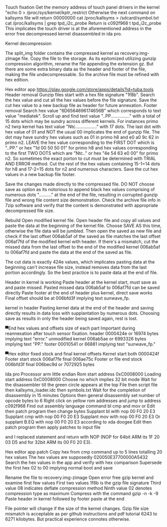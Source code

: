 Touch fixation
Get the memory address of touch panel drivers in the kernel
"echo 0 > /proc/sys/kernel/kptr_restrict
Otherwise the next command on kallsyms file will return 00000000
cat /proc/kallsyms > /sdcard/symbol.txt
cat /proc/kallsyms | grep tpd_i2c_probe
Return is c092f968 t tpd_i2c_probe
This implicates the touch driver is at the aforementioned address in the error free decompressed kernel disassembled in ida pro.

Kernel decompression

The split_img folder contains the compressed kernel as recovery.img-zImage file. Copy the file to the storage. As its epitomized utilizing gunzip compression algorithm, rename the file appending the extension gz. But there are some extra binary data as the header and footer of the file, making the file undecompressable. So the archive file must be refined with hex edition.

Hex editor app https://play.google.com/store/apps/details?id=tuba.tools
Header removal
Gunzip files start with a hex file signature "1f8b". Search the hex value and cut all the hex values before the file signature. Save the cut hex value to a new backup file as header for future annexation.
Footer removal
Search hex value "6D6564696174656B" which corresponds to text value "mediatek". Scroll up and find text value "..PP..............." with a total of 15 dots which may be sundry across different kernels. For instances primo n2 twrp kernel has text value "Ntc................." with 17 dots. The last dot with hex value of 01 and NOT the usual 00 implicates the end of gunzip file. The dot may have sundry hex values such as 01 in primo h8 and e0 a0 9c 62 in primo n2. LEAVE the hex value corresponding to the FIRST DOT which is "..PP." or hex "1d 00 50 50 01" for primo h8 and hex values corresponding to the first TWO DOTS which are "Ntc.." or hex "4e 54 63 e0 00" for primo n2. So sometimes the exact porton to cut must be determined with TRIAL AND ERROR method. Cut the rest of the hex values containing 15-1=14 dots for h8 and 17-2=15 dots for n2 and numerous characters. Save the cut hex values in a new backup file footer.

Save the changes made directly to the compressed file. DO NOT choose save as option as its notorious to append black hex values comprising of numerous dots ".........." at the end of the file, resulting in corrupted gunzip file and wrong file content size demonstration. Check the archive file info in 7zip software and verify that the content is demonstrated with appropriate decompressed file size.


Rebuild
Open modified kernel file. Open header file and copy all values and paste the data at the beginning of the kernel file. Choose SAVE AS this time, otherwise the file data will be jumbled. Then open the saved as new file and check if the last offset 006ab5af of the saved as file matches the last offset 006af7fd of the modified kernel with header. If there's a mismatch, cut the missed data from the last offset to the end of the modified kernel 006ab5af to 006af7fd and paste the data at the end of the saved as file.

The cut data is exactly 424e values, which implicates pasting data at the beginning can't increase file size, instead removes data from the last portion accordingly. So the best practice is to paste data at the end of file.


Header in kernel is working
Paste header at the kernel start, must save as and paste missed.
Pasted missed data 006ab5af to 006af7fd can be saved directly
Paste footer at the end of header plus kernel, direct save works
Final offset should be at 006bfd3f implying text sunwave_fp.

kernel in header
Pasting kernel data at the end of the header and saving directly results in data loss with supplantation by numerous dots. Choosing save as results in only the header being saved again, rest is lost.

▀End hex values and offsets size of each part
Important during reannexation after touch sensor fixation.
header 0000424e or 16974 bytes implying text "error."
unmodified kernel 006ab5ae or 6993326 bytes implying text "PP."
footer 00010541 or 66881 implying text "sunwave_fp."


▀Hex editor fixed stock and final kernel offsets
Kernel start both 0000424f
Footer start stock 006af7fe final 006ae75c
Footer or file end stock 006bfd3f final 006bec9d or 7072925 bytes

Ida pro
Processor arm little endian
Rom start address 0xC0008000
Loading start address 0xC0008000
Choose no which implies 32 bit mode
Wait for the disassembler till the green circle appears at the top
File then script file then kallsyms_loader.idc then symbols.txt
Wait for the completion of disassembly in 15 minutes
Options then general disassembly set number of opcode bytes to 6
Right click on yellow rom addresses and jump to address c092f968
Find out assembly language command bl cmp and mov or 
Edit then patch program then change bytes
Supplant bl with nop 00 F0 20 E3
Supplant cmp with nop 00 F0 20 E3
Supplant mov with nop 00 F0 20 E3
Or supplant B.EQ with nop 00 F0 20 E3 according to xda doogee
Edit then patch program then apply patches to input file

and I replaced statement and return with NOP (NOP for 64bit ARM its 1F 20 03 D5 and for 32bit ARM its 00 F0 20 E3).


Hex editor app patch
Copy hex from cmp command up to 5 lines totalling 20 hex values
The hex values are supposedly 020050E37700000A5432
Search the hex values in the app and verify with hex comparison
Supersede the first hex 02 to 00 implying normal boot and save

Rename the file to recovery.img-zimage
Open error free gzip kernel and examine first few values
First two values 1f8b is the gzip file signature
Third value 08 indicates deflate compression method
Ninth value 02 denotes compression type as maximum
Compress with the command gzip -n -k -9
Paste header in kernel followed by footer paste at the end


File pointer will change if the size of the kernel changes. Gzip file size mismatch is acceptable as per github instructions and pdf tutorial 6243 to 6271 kilobytes. But practical experience connotes otherwise.